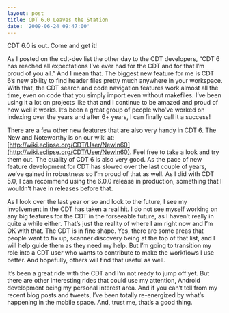```yaml
---
layout: post
title: CDT 6.0 Leaves the Station
date: '2009-06-24 09:47:00'
---
```



CDT 6.0 is out. Come and get it!

As I posted on the cdt-dev list the other day to the CDT developers, “CDT 6 has reached all expectations I’ve ever had for the CDT and for that I’m proud of you all.” And I mean that. The biggest new feature for me is CDT 6’s new ability to find header files pretty much anywhere in your workspace. With that, the CDT search and code navigation features work almost all the time, even on code that you simply import even without makefiles. I’ve been using it a lot on projects like that and I continue to be amazed and proud of how well it works. It’s been a great group of people who’ve worked on indexing over the years and after 6+ years, I can finally call it a success!

There are a few other new features that are also very handy in CDT 6. The New and Noteworthy is on our wiki at: [http://wiki.eclipse.org/CDT/User/NewIn60](http://wiki.eclipse.org/CDT/User/NewIn60). Feel free to take a look and try them out. The quality of CDT 6 is also very good. As the pace of new feature development for CDT has slowed over the last couple of years, we’ve gained in robustness so I’m proud of that as well. As I did with CDT 5.0, I can recommend using the 6.0.0 release in production, something that I wouldn’t have in releases before that.

As I look over the last year or so and look to the future, I see my involvement in the CDT has taken a real hit. I do not see myself working on any big features for the CDT in the forseeable future, as I haven’t really in quite a while either. That’s just the reality of where I am right now and I’m OK with that. The CDT is in fine shape. Yes, there are some areas that people want to fix up, scanner discovery being at the top of that list, and I will help guide them as they need my help. But I’m going to transition my role into a CDT user who wants to contribute to make the workflows I use better. And hopefully, others will find that useful as well.

It’s been a great ride with the CDT and I’m not ready to jump off yet. But there are other interesting rides that could use my attention, Android development being my personal interest area. And if you can’t tell from my recent blog posts and tweets, I’ve been totally re-energized by what’s happening in the mobile space. And, trust me, that’s a good thing.


